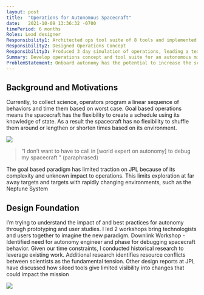 ```yaml
---
layout: post
title:  "Operations for Autonomous Spacecraft"
date:   2021-10-09 13:36:32 -0700
timePeriod: 6 months
Roles: Lead designer
Responsibility1: Architected ops tool suite of 8 tools and implemented UI designs
Responsibility2: Designed Operations Concept
Responsibility3: Produced 3 day simulation of operations, leading a team of 2
Summary: Develop operations concept and tool suite for an autonomous mission, then simulate operations with a team of operators in order to evaluate and improve on design decisions
ProblemStatement: Onboard autonomy has the potential to increase the science return of JPL missions, but the impact of autonomy to operations is not well understood and considered risky and overly complicated for missions to adopt. 
---
```



<h2 class="pt-2">Background and Motivations</h2>
<div class="row pb-5">
	<div class="col-sm-8">
		<p>Currently, to collect science, operators program a linear sequence of behaviors and time them based on worst case. Goal based operations means the spacecraft has the flexibility to create a schedule using its knowledge of state. As a result the spacecraft has no flexibility to shuffle them around or lengthen or shorten times based on its environment.</p>
	</div>
	<div class="col-sm-4">
		<img class="img-fluid" src="/assets/images/test_1.png">
	</div>
</div>
<div class="row pb-5">
	<div class="col-sm-8">
		<blockquote class="h1">	&ldquo;I don’t want to have to call in [world expert on autonomy] to debug my spacecraft &rdquo; (paraphrased)</blockquote>
	</div>
	<div class="col-sm-4">
		<p>The goal based paradigm has limited traction on JPL because of its complexity and unknown impact to operations. This limits exploration at far away targets and targets with rapidly changing environments, such as the Neptune System</p>
	</div>
</div>

<h2 class="pt-2">Design Foundation</h2>
<div class="row pb-5">
	<div class="col-sm-8">
		<p>I’m trying to understand the impact of and best practices for autonomy through prototyping and user studies. I led 2 workshops bring technologists and users together to imagine the new paradigm. Downlink Workshop - Identified need for autonomy engineer and phase for debugging spacecraft behavior. Given our time constraints, I conducted historical research to leverage existing work. Additional research identifies resource conflicts between scientists as the fundamental tension. Other design reports at JPL have discussed how siloed tools give limited visibility into changes that could impact the mission</p>
	</div>
	<div class="col-sm-4">
		<img class="img-fluid" src="/assets/images/test_1.png">
	</div>
</div>








